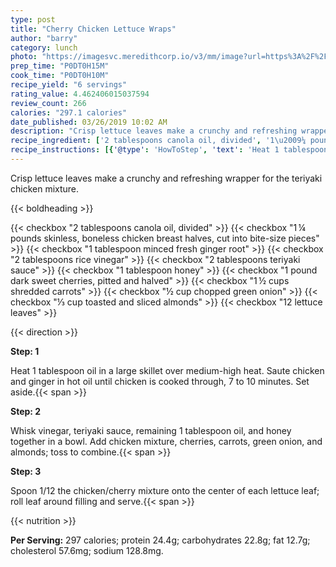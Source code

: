 ```yaml
---
type: post
title: "Cherry Chicken Lettuce Wraps"
author: "barry"
category: lunch
photo: "https://imagesvc.meredithcorp.io/v3/mm/image?url=https%3A%2F%2Fimages.media-allrecipes.com%2Fuserphotos%2F1305276.jpg"
prep_time: "P0DT0H15M"
cook_time: "P0DT0H10M"
recipe_yield: "6 servings"
rating_value: 4.462406015037594
review_count: 266
calories: "297.1 calories"
date_published: 03/26/2019 10:02 AM
description: "Crisp lettuce leaves make a crunchy and refreshing wrapper for the teriyaki chicken mixture."
recipe_ingredient: ['2 tablespoons canola oil, divided', '1\u2009¼ pounds skinless, boneless chicken breast halves, cut into bite-size pieces', '1 tablespoon minced fresh ginger root', '2 tablespoons rice vinegar', '2 tablespoons teriyaki sauce', '1 tablespoon honey', '1 pound dark sweet cherries, pitted and halved', '1\u2009½ cups shredded carrots', '½ cup chopped green onion', '⅓ cup toasted and sliced almonds', '12 lettuce leaves']
recipe_instructions: [{'@type': 'HowToStep', 'text': 'Heat 1 tablespoon oil in a large skillet over medium-high heat. Saute chicken and ginger in hot oil until chicken is cooked through, 7 to 10 minutes. Set aside.\n'}, {'@type': 'HowToStep', 'text': 'Whisk vinegar, teriyaki sauce, remaining 1 tablespoon oil, and honey together in a bowl. Add chicken mixture, cherries, carrots, green onion, and almonds; toss to combine.\n'}, {'@type': 'HowToStep', 'text': 'Spoon 1/12 the chicken/cherry mixture onto the center of each lettuce leaf; roll leaf around filling and serve.\n'}]
---
```


Crisp lettuce leaves make a crunchy and refreshing wrapper for the teriyaki chicken mixture. 

{{< boldheading >}}

{{< checkbox "2 tablespoons canola oil, divided" >}}
{{< checkbox "1 ¼ pounds skinless, boneless chicken breast halves, cut into bite-size pieces" >}}
{{< checkbox "1 tablespoon minced fresh ginger root" >}}
{{< checkbox "2 tablespoons rice vinegar" >}}
{{< checkbox "2 tablespoons teriyaki sauce" >}}
{{< checkbox "1 tablespoon honey" >}}
{{< checkbox "1 pound dark sweet cherries, pitted and halved" >}}
{{< checkbox "1 ½ cups shredded carrots" >}}
{{< checkbox "½ cup chopped green onion" >}}
{{< checkbox "⅓ cup toasted and sliced almonds" >}}
{{< checkbox "12  lettuce leaves" >}}


{{< direction >}}

**Step: 1**

Heat 1 tablespoon oil in a large skillet over medium-high heat. Saute chicken and ginger in hot oil until chicken is cooked through, 7 to 10 minutes. Set aside.{{< span >}}

**Step: 2**

Whisk vinegar, teriyaki sauce, remaining 1 tablespoon oil, and honey together in a bowl. Add chicken mixture, cherries, carrots, green onion, and almonds; toss to combine.{{< span >}}

**Step: 3**

Spoon 1/12 the chicken/cherry mixture onto the center of each lettuce leaf; roll leaf around filling and serve.{{< span >}}

{{< nutrition >}}

**Per Serving:** 297 calories; protein 24.4g; carbohydrates 22.8g; fat 12.7g; cholesterol 57.6mg; sodium 128.8mg.